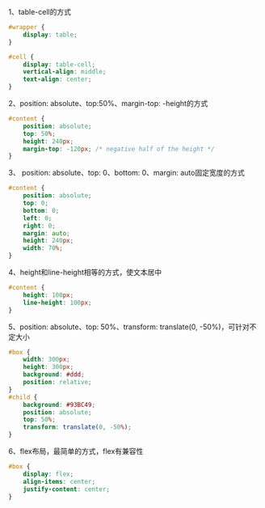 1、table-cell的方式
```css
#wrapper {
    display: table;
}

#cell {
    display: table-cell;
    vertical-align: middle;
    text-align: center;
}
```

2、position: absolute、top:50%、margin-top: -height的方式
```css
#content {
    position: absolute;
    top: 50%;
    height: 240px;
    margin-top: -120px; /* negative half of the height */
}
```

3、 position: absolute、top: 0、bottom: 0、margin: auto固定宽度的方式
```css
#content {
    position: absolute;
    top: 0;
    bottom: 0;
    left: 0;
    right: 0;
    margin: auto;
    height: 240px;
    width: 70%;
}
```
4、height和line-height相等的方式，使文本居中
```css
#content {
    height: 100px;
    line-height: 100px;
}
```

5、position: absolute、top: 50%、transform: translate(0, -50%)，可针对不定大小
```css
#box {
    width: 300px;
    height: 300px;
    background: #ddd;
    position: relative;
}
#child {
    background: #93BC49;
    position: absolute;
    top: 50%;
    transform: translate(0, -50%);
}
```

6、flex布局，最简单的方式，flex有兼容性
```css
#box {
    display: flex;
    align-items: center;
    justify-content: center;
}
```